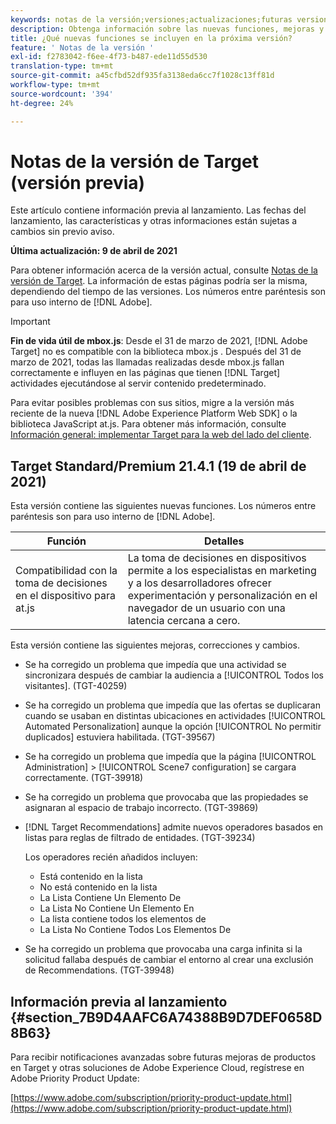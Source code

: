 ```yaml
---
keywords: notas de la versión;versiones;actualizaciones;futuras versiones;mejoras;nuevas funciones;correcciones;actualizaciones;versión preliminar
description: Obtenga información sobre las nuevas funciones, mejoras y correcciones incluidas en la próxima versión de Adobe Target, incluidos SDK, API y bibliotecas JavaScript.
title: ¿Qué nuevas funciones se incluyen en la próxima versión?
feature: ' Notas de la versión '
exl-id: f2783042-f6ee-4f73-b487-ede11d55d530
translation-type: tm+mt
source-git-commit: a45cfbd52df935fa3138eda6cc7f1028c13ff81d
workflow-type: tm+mt
source-wordcount: '394'
ht-degree: 24%

---
```


# Notas de la versión de Target (versión previa)

Este artículo contiene información previa al lanzamiento. Las fechas del lanzamiento, las características y otras informaciones están sujetas a cambios sin previo aviso.

**Última actualización: 9 de abril de 2021**

Para obtener información acerca de la versión actual, consulte [Notas de la versión de Target](release-notes.md). La información de estas páginas podría ser la misma, dependiendo del tiempo de las versiones. Los números entre paréntesis son para uso interno de [!DNL Adobe].

>[!IMPORTANT]
>
>**Fin de vida útil de mbox.js**: Desde el 31 de marzo de 2021,  [!DNL Adobe Target] no es compatible con la biblioteca mbox.js . Después del 31 de marzo de 2021, todas las llamadas realizadas desde mbox.js fallan correctamente e influyen en las páginas que tienen [!DNL Target] actividades ejecutándose al servir contenido predeterminado.
>
>Para evitar posibles problemas con sus sitios, migre a la versión más reciente de la nueva [!DNL Adobe Experience Platform Web SDK] o la biblioteca JavaScript at.js. Para obtener más información, consulte [Información general: implementar Target para la web del lado del cliente](/help/c-implementing-target/c-implementing-target-for-client-side-web/implement-target-for-client-side-web.md).

## Target Standard/Premium 21.4.1 (19 de abril de 2021)

Esta versión contiene las siguientes nuevas funciones. Los números entre paréntesis son para uso interno de [!DNL Adobe].

| Función | Detalles |
| --- | --- |
| Compatibilidad con la toma de decisiones en el dispositivo para at.js | La toma de decisiones en dispositivos permite a los especialistas en marketing y a los desarrolladores ofrecer experimentación y personalización en el navegador de un usuario con una latencia cercana a cero. |

Esta versión contiene las siguientes mejoras, correcciones y cambios.

* Se ha corregido un problema que impedía que una actividad se sincronizara después de cambiar la audiencia a [!UICONTROL Todos los visitantes]. (TGT-40259)
* Se ha corregido un problema que impedía que las ofertas se duplicaran cuando se usaban en distintas ubicaciones en actividades [!UICONTROL Automated Personalization] aunque la opción [!UICONTROL No permitir duplicados] estuviera habilitada. (TGT-39567)
* Se ha corregido un problema que impedía que la página [!UICONTROL Administration] > [!UICONTROL Scene7 configuration] se cargara correctamente. (TGT-39918)
* Se ha corregido un problema que provocaba que las propiedades se asignaran al espacio de trabajo incorrecto. (TGT-39869)
* [!DNL Target Recommendations] admite nuevos operadores basados en listas para reglas de filtrado de entidades. (TGT-39234)

   Los operadores recién añadidos incluyen:

   * Está contenido en la lista
   * No está contenido en la lista
   * La Lista Contiene Un Elemento De
   * La Lista No Contiene Un Elemento En
   * La lista contiene todos los elementos de
   * La Lista No Contiene Todos Los Elementos De

* Se ha corregido un problema que provocaba una carga infinita si la solicitud fallaba después de cambiar el entorno al crear una exclusión de Recommendations. (TGT-39948)

## Información previa al lanzamiento {#section_7B9D4AAFC6A74388B9D7DEF0658D8B63}

Para recibir notificaciones avanzadas sobre futuras mejoras de productos en Target y otras soluciones de Adobe Experience Cloud, regístrese en Adobe Priority Product Update:

[https://www.adobe.com/subscription/priority-product-update.html](https://www.adobe.com/subscription/priority-product-update.html)
